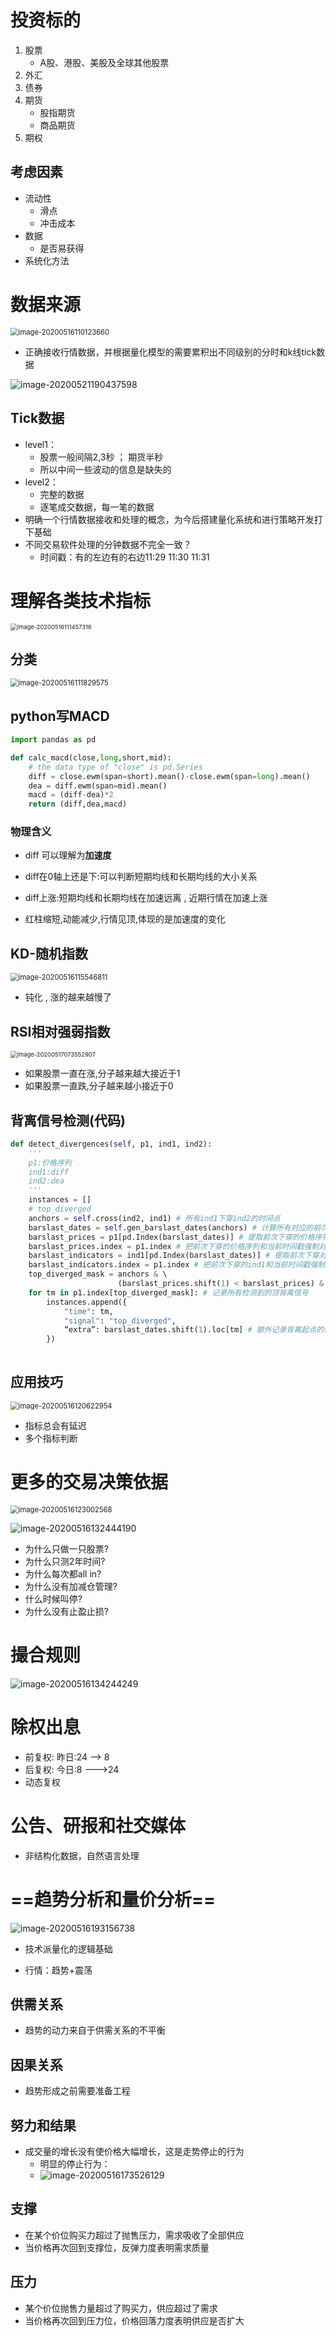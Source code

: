 # 投资标的

1. 股票
   - A股、港股、美股及全球其他股票
2. 外汇
3. 债券
4. 期货
   - 股指期货
   - 商品期货
5. 期权

## 考虑因素

- 流动性
  - 滑点
  - 冲击成本
- 数据
  - 是否易获得
- 系统化方法

# 数据来源

<img src="Untitled.assets/image-20200516110123660.png" alt="image-20200516110123660" style="zoom:80%;" />

- 正确接收行情数据，并根据量化模型的需要累积出不同级别的分时和k线tick数据

![image-20200521190437598](2.股票基础知识.assets/image-20200521190437598.png)

## Tick数据

- level1：
  - 股票一般间隔2,3秒 ； 期货半秒
  - 所以中间一些波动的信息是缺失的
- level2：
  - 完整的数据
  - 逐笔成交数据，每一笔的数据
- 明确一个行情数据接收和处理的概念，为今后搭建量化系统和进行策略开发打下基础
- 不同交易软件处理的分钟数据不完全一致？
  - 时间戳：有的左边有的右边11:29    11:30    11:31



# 理解各类技术指标

<img src="Untitled.assets/image-20200516111457316.png" alt="image-20200516111457316" style="zoom:67%;" />

## 分类

<img src="Untitled.assets/image-20200516111829575.png" alt="image-20200516111829575" style="zoom: 80%;" />



## python写MACD

```python
import pandas as pd

def calc_macd(close,long,short,mid):
    # the data type of "close" is pd.Series
    diff = close.ewm(span=short).mean()-close.ewm(span=long).mean()
    dea = diff.ewm(span=mid).mean()
    macd = (diff-dea)*2
    return (diff,dea,macd)
```

### 物理含义

- diff 可以理解为**加速度**

- diff在0轴上还是下:可以判断短期均线和长期均线的大小关系
- diff上涨:短期均线和长期均线在加速远离 , 近期行情在加速上涨
- 红柱缩短,动能减少,行情见顶,体现的是加速度的变化

## KD-随机指数

<img src="Untitled.assets/image-20200516115546811.png" alt="image-20200516115546811" style="zoom:80%;" />

- 钝化 , 涨的越来越慢了

## RSI相对强弱指数

<img src="2.股票基础知识.assets/image-20200517073552907.png" alt="image-20200517073552907" style="zoom:67%;" />

- 如果股票一直在涨,分子越来越大接近于1
- 如果股票一直跌,分子越来越小接近于0

## 背离信号检测(代码)

```python
def detect_divergences(self, p1, ind1, ind2):
    '''
    p1:价格序列
    ind1:diff
    ind2:dea
    '''
    instances = []
    # top_diverged
    anchors = self.cross(ind2, ind1) # 所有ind1下穿ind2的时间点
    barslast_dates = self.gen_barslast_dates(anchors) # 计算所有对应的前次下穿点
    barslast_prices = p1[pd.Index(barslast_dates)] # 提取前次下穿的价格序列
    barslast_prices.index = p1.index # 把前次下穿的价格序列和当前时间戳强制对齐
    barslast_indicators = ind1[pd.Index(barslast_dates)] # 提取前次下穿对应的ind1
    barslast_indicators.index = p1.index # 把前次下穿的ind1和当前时间戳强制对齐
    top_diverged_mask = anchors & \ 
    					(barslast_prices.shift(1) < barslast_prices) & \ 									(barslast_indicators.shift(1) > barslast_indicators) # 顶背离条件判断
    for tm in p1.index[top_diverged_mask]: # 记录所有检测到的顶背离信号
        instances.append({
            "time": tm,
            "signal": "top_diverged",
            “extra”: barslast_dates.shift(1).loc[tm] # 额外记录背离起点的信息
        })
    
```



## 应用技巧

<img src="2.股票基础知识.assets/image-20200516120622954.png" alt="image-20200516120622954" style="zoom:80%;" />

- 指标总会有延迟
- 多个指标判断



# 更多的交易决策依据

<img src="2.股票基础知识.assets/image-20200516123002568.png" alt="image-20200516123002568" style="zoom:80%;" />

![image-20200516132444190](2.股票基础知识.assets/image-20200516132444190.png)

- 为什么只做一只股票?
- 为什么只测2年时间?
- 为什么每次都all in?
- 为什么没有加减仓管理?
- 什么时候叫停?
- 为什么没有止盈止损?

# 撮合规则

![image-20200516134244249](2.股票基础知识.assets/image-20200516134244249.png)

# 除权出息

- 前复权: 昨日:24 --> 8
- 后复权: 今日:8 --->24
- 动态复权

# 公告、研报和社交媒体

- 非结构化数据，自然语言处理

# ==趋势分析和量价分析==

![image-20200516193156738](2.股票基础知识.assets/image-20200516193156738.png)

- 技术派量化的逻辑基础

- 行情：趋势+震荡

## 供需关系

- 趋势的动力来自于供需关系的不平衡

## 因果关系

- 趋势形成之前需要准备工程

## 努力和结果

- 成交量的增长没有使价格大幅增长，这是走势停止的行为
  - 明显的停止行为：
  - <img src="2.股票基础知识.assets/image-20200516173526129.png" alt="image-20200516173526129"  />

## 支撑

- 在某个价位购买力超过了抛售压力，需求吸收了全部供应
- 当价格再次回到支撑位，反弹力度表明需求质量

## 压力

- 某个价位抛售力量超过了购买力，供应超过了需求
- 当价格再次回到压力位，价格回落力度表明供应是否扩大
